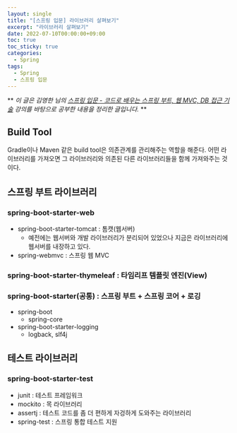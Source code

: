 ```yaml
---
layout: single
title: "[스프링 입문] 라이브러리 살펴보기"
excerpt: "라이브러리 살펴보기"
date: 2022-07-10T00:00:00+09:00
toc: true
toc_sticky: true
categories:
  - Spring
tags:
  - Spring
  - 스프링 입문
---
```

**
*이 글은 김영한 님의 [스프링 입문 - 코드로 배우는 스프링 부트, 웹 MVC, DB 접근 기술](https://www.inflearn.com/course/%EC%8A%A4%ED%94%84%EB%A7%81-%EC%9E%85%EB%AC%B8-%EC%8A%A4%ED%94%84%EB%A7%81%EB%B6%80%ED%8A%B8) 강의를 바탕으로 공부한 내용을 정리한 글입니다.*
**

## Build Tool
Gradle이나 Maven 같은 build tool은 의존관계를 관리해주는 역할을 해준다. 어떤 라이브러리를 가져오면 그 라이브러리와 의존된 다른 라이브러리들을 함께 가져와주는 것이다. 

## 스프링 부트 라이브러리
### spring-boot-starter-web
- spring-boot-starter-tomcat : 톰캣(웹서버)
  - 예전에는 웹서버와 개발 라이브러리가 분리되어 있었으나 지금은 라이브러리에 웹서버를 내장하고 있다.
- spring-webmvc : 스프링 웹 MVC
### spring-boot-starter-thymeleaf : 타임리프 템플릿 엔진(View)
### spring-boot-starter(공통) : 스프링 부트 + 스프링 코어 + 로깅
- spring-boot
  - spring-core
- spring-boot-starter-logging
  - logback, slf4j

## 테스트 라이브러리
### spring-boot-starter-test
- junit : 테스트 프레임워크
- mockito : 목 라이브러리
- assertj : 테스트 코드를 좀 더 편하게 자겅하게 도와주는 라이브러리
- spring-test : 스프링 통합 테스트 지원